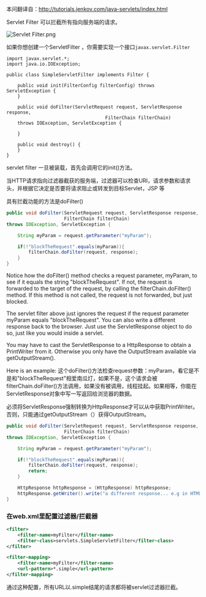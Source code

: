 本问翻译自：http://tutorials.jenkov.com/java-servlets/index.html

Servlet Filter 可以拦截所有指向服务端的请求。


![Servlet Filter.png](http://upload-images.jianshu.io/upload_images/5786888-5cf65328e0331541.png?imageMogr2/auto-orient/strip%7CimageView2/2/w/1240)

如果你想创建一个ServletFilter ，你需要实现一个接口`javax.servlet.Filter`

```
import javax.servlet.*;
import java.io.IOException;

public class SimpleServletFilter implements Filter {

    public void init(FilterConfig filterConfig) throws ServletException {
    }

    public void doFilter(ServletRequest request, ServletResponse response,
                                    FilterChain filterChain)
    throws IOException, ServletException {

    }

    public void destroy() {
    }
}
```
servlet filter 一旦被装载，首先会调用它的init()方法。

当HTTP请求指向过滤器截获的服务端，过滤器可以检查URI，请求参数和请求头，并根据它决定是否要将请求阻止或转发到目标Servlet，JSP 等

具有拦截功能的方法是doFilter()

```java
public void doFilter(ServletRequest request, ServletResponse response,
                     FilterChain filterChain)
throws IOException, ServletException {

    String myParam = request.getParameter("myParam");

    if(!"blockTheRequest".equals(myParam)){
        filterChain.doFilter(request, response);
    }
}
```
Notice how the doFilter() method checks a request parameter, myParam, to see if it equals the string "blockTheRequest". If not, the request is forwarded to the target of the request, by calling the filterChain.doFilter() method. If this method is not called, the request is not forwarded, but just blocked.

The servlet filter above just ignores the request if the request parameter myParam equals "blockTheRequest". You can also write a different response back to the browser. Just use the ServletResponse object to do so, just like you would inside a servlet.

You may have to cast the ServletResponse to a HttpResponse to obtain a PrintWriter from it. Otherwise you only have the OutputStream available via getOutputStream().

Here is an example:
这个doFilter()方法检查request参数：myParam，看它是不是和"blockTheRequest"相爱南瓜灯，如果不是，这个请求会被filterChain.doFilter()方法调用，如果没有被调用，线程挂起。如果相等，你能在ServletResponse对象中写一写返回给浏览器的数据。

必须将ServletResponse强制转换为HttpResponse才可以从中获取PrintWriter。 否则，只能通过getOutputStream（）获得OutputStream。

```java
public void doFilter(ServletRequest request, ServletResponse response,
                     FilterChain filterChain)
throws IOException, ServletException {

    String myParam = request.getParameter("myParam");

    if(!"blockTheRequest".equals(myParam)){
        filterChain.doFilter(request, response);
        return;
    }

    HttpResponse httpResponse = (HttpResponse) httpResponse;
    httpResponse.getWriter().write("a different response... e.g in HTML");
}
```

###   在web.xml里配置过滤器/拦截器
```xml
<filter>
    <filter-name>myFilter</filter-name>
    <filter-class>servlets.SimpleServletFilter</filter-class>
</filter>

<filter-mapping>
    <filter-name>myFilter</filter-name>
    <url-pattern>*.simple</url-pattern>
</filter-mapping>
```
通过这种配置，所有URL以.simple结尾的请求都将被servlet过滤器拦截。
















